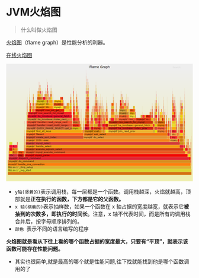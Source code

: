 # JVM火焰图

> 什么叫做火焰图

[火焰图](https://links.jianshu.com/go?to=http%3A%2F%2Fwww.brendangregg.com%2Fflamegraphs.html)（flame graph）是性能分析的利器。

[在线火焰图](https://queue.acm.org/downloads/2016/Gregg4.svg)

![image-20220316183040789](../../../../图片保存\image-20220316183040789.png)

- `y轴(竖着的)`表示调用栈，每一层都是一个函数。调用栈越深，火焰就越高，顶部就是**正在执行的函数，下方都是它的父函数。**
- `x 轴(横着的)`表示抽样数，如果一个函数在 x 轴占据的宽度越宽，就表示它**被抽到的次数多，即执行的时间长**。注意，x 轴不代表时间，而是所有的调用栈合并后，按字母顺序排列的。
- `颜色 `表示不同的语言编写的程序

**火焰图就是看从下往上看的哪个函数占据的宽度最大，只要有“平顶”，就表示该函数可能存在性能问题。**

- 其实也很简单,就是最高的哪个就是性能问题,往下找就能找到他是哪个函数调用的了